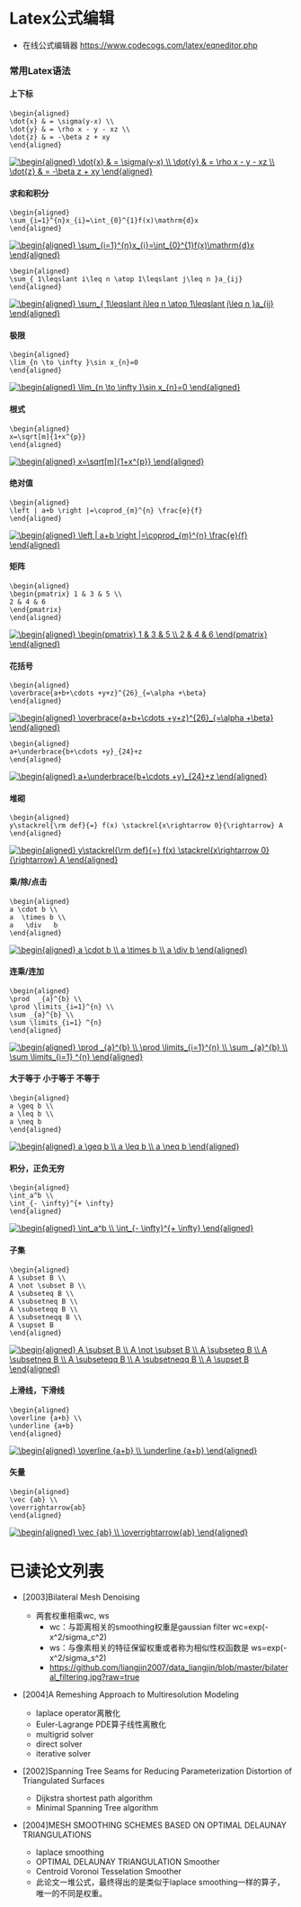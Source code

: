 # Latex公式编辑
- 在线公式编辑器 https://www.codecogs.com/latex/eqneditor.php
### 常用Latex语法
#### 上下标
```
\begin{aligned}
\dot{x} & = \sigma(y-x) \\
\dot{y} & = \rho x - y - xz \\
\dot{z} & = -\beta z + xy
\end{aligned}
```
<a href="https://www.codecogs.com/eqnedit.php?latex=\begin{aligned}&space;\dot{x}&space;&&space;=&space;\sigma(y-x)&space;\\&space;\dot{y}&space;&&space;=&space;\rho&space;x&space;-&space;y&space;-&space;xz&space;\\&space;\dot{z}&space;&&space;=&space;-\beta&space;z&space;&plus;&space;xy&space;\end{aligned}" target="_blank"><img src="https://latex.codecogs.com/gif.latex?\begin{aligned}&space;\dot{x}&space;&&space;=&space;\sigma(y-x)&space;\\&space;\dot{y}&space;&&space;=&space;\rho&space;x&space;-&space;y&space;-&space;xz&space;\\&space;\dot{z}&space;&&space;=&space;-\beta&space;z&space;&plus;&space;xy&space;\end{aligned}" title="\begin{aligned} \dot{x} & = \sigma(y-x) \\ \dot{y} & = \rho x - y - xz \\ \dot{z} & = -\beta z + xy \end{aligned}" /></a>

#### 求和和积分
```
\begin{aligned}
\sum_{i=1}^{n}x_{i}=\int_{0}^{1}f(x)\mathrm{d}x
\end{aligned}
```
<a href="https://www.codecogs.com/eqnedit.php?latex=\begin{aligned}&space;\sum_{i=1}^{n}x_{i}=\int_{0}^{1}f(x)\mathrm{d}x&space;\end{aligned}" target="_blank"><img src="https://latex.codecogs.com/gif.latex?\begin{aligned}&space;\sum_{i=1}^{n}x_{i}=\int_{0}^{1}f(x)\mathrm{d}x&space;\end{aligned}" title="\begin{aligned} \sum_{i=1}^{n}x_{i}=\int_{0}^{1}f(x)\mathrm{d}x \end{aligned}" /></a>

```
\begin{aligned}
\sum_{ 1\leqslant i\leq n \atop 1\leqslant j\leq n }a_{ij}
\end{aligned}
```
<a href="https://www.codecogs.com/eqnedit.php?latex=\begin{aligned}&space;\sum_{&space;1\leqslant&space;i\leq&space;n&space;\atop&space;1\leqslant&space;j\leq&space;n&space;}a_{ij}&space;\end{aligned}" target="_blank"><img src="https://latex.codecogs.com/gif.latex?\begin{aligned}&space;\sum_{&space;1\leqslant&space;i\leq&space;n&space;\atop&space;1\leqslant&space;j\leq&space;n&space;}a_{ij}&space;\end{aligned}" title="\begin{aligned} \sum_{ 1\leqslant i\leq n \atop 1\leqslant j\leq n }a_{ij} \end{aligned}" /></a>

#### 极限
```
\begin{aligned}
\lim_{n \to \infty }\sin x_{n}=0
\end{aligned}
```
<a href="https://www.codecogs.com/eqnedit.php?latex=\begin{aligned}&space;\lim_{n&space;\to&space;\infty&space;}\sin&space;x_{n}=0&space;\end{aligned}" target="_blank"><img src="https://latex.codecogs.com/gif.latex?\begin{aligned}&space;\lim_{n&space;\to&space;\infty&space;}\sin&space;x_{n}=0&space;\end{aligned}" title="\begin{aligned} \lim_{n \to \infty }\sin x_{n}=0 \end{aligned}" /></a>

#### 根式
```
\begin{aligned}
x=\sqrt[m]{1+x^{p}}
\end{aligned}
```
<a href="https://www.codecogs.com/eqnedit.php?latex=\begin{aligned}&space;x=\sqrt[m]{1&plus;x^{p}}&space;\end{aligned}" target="_blank"><img src="https://latex.codecogs.com/gif.latex?\begin{aligned}&space;x=\sqrt[m]{1&plus;x^{p}}&space;\end{aligned}" title="\begin{aligned} x=\sqrt[m]{1+x^{p}} \end{aligned}" /></a>

#### 绝对值
```
\begin{aligned}
\left | a+b \right |=\coprod_{m}^{n} \frac{e}{f}
\end{aligned}
```
<a href="https://www.codecogs.com/eqnedit.php?latex=\begin{aligned}&space;\left&space;|&space;a&plus;b&space;\right&space;|=\coprod_{m}^{n}&space;\frac{e}{f}&space;\end{aligned}" target="_blank"><img src="https://latex.codecogs.com/gif.latex?\begin{aligned}&space;\left&space;|&space;a&plus;b&space;\right&space;|=\coprod_{m}^{n}&space;\frac{e}{f}&space;\end{aligned}" title="\begin{aligned} \left | a+b \right |=\coprod_{m}^{n} \frac{e}{f} \end{aligned}" /></a>

#### 矩阵
```
\begin{aligned}
\begin{pmatrix} 1 & 3 & 5 \\
2 & 4 & 6
\end{pmatrix}
\end{aligned}
```
<a href="https://www.codecogs.com/eqnedit.php?latex=\begin{aligned}&space;\begin{pmatrix}&space;1&space;&&space;3&space;&&space;5&space;\\&space;2&space;&&space;4&space;&&space;6&space;\end{pmatrix}&space;\end{aligned}" target="_blank"><img src="https://latex.codecogs.com/gif.latex?\begin{aligned}&space;\begin{pmatrix}&space;1&space;&&space;3&space;&&space;5&space;\\&space;2&space;&&space;4&space;&&space;6&space;\end{pmatrix}&space;\end{aligned}" title="\begin{aligned} \begin{pmatrix} 1 & 3 & 5 \\ 2 & 4 & 6 \end{pmatrix} \end{aligned}" /></a>

#### 花括号
```
\begin{aligned}
\overbrace{a+b+\cdots +y+z}^{26}_{=\alpha +\beta}
\end{aligned}
```
<a href="https://www.codecogs.com/eqnedit.php?latex=\begin{aligned}&space;\overbrace{a&plus;b&plus;\cdots&space;&plus;y&plus;z}^{26}_{=\alpha&space;&plus;\beta}&space;\end{aligned}" target="_blank"><img src="https://latex.codecogs.com/gif.latex?\begin{aligned}&space;\overbrace{a&plus;b&plus;\cdots&space;&plus;y&plus;z}^{26}_{=\alpha&space;&plus;\beta}&space;\end{aligned}" title="\begin{aligned} \overbrace{a+b+\cdots +y+z}^{26}_{=\alpha +\beta} \end{aligned}" /></a>

```
\begin{aligned}
a+\underbrace{b+\cdots +y}_{24}+z 
\end{aligned}
```
<a href="https://www.codecogs.com/eqnedit.php?latex=\begin{aligned}&space;a&plus;\underbrace{b&plus;\cdots&space;&plus;y}_{24}&plus;z&space;\end{aligned}" target="_blank"><img src="https://latex.codecogs.com/gif.latex?\begin{aligned}&space;a&plus;\underbrace{b&plus;\cdots&space;&plus;y}_{24}&plus;z&space;\end{aligned}" title="\begin{aligned} a+\underbrace{b+\cdots +y}_{24}+z \end{aligned}" /></a>

#### 堆砌
```
\begin{aligned}
y\stackrel{\rm def}{=} f(x) \stackrel{x\rightarrow 0}{\rightarrow} A
\end{aligned}
```
<a href="https://www.codecogs.com/eqnedit.php?latex=\begin{aligned}&space;y\stackrel{\rm&space;def}{=}&space;f(x)&space;\stackrel{x\rightarrow&space;0}{\rightarrow}&space;A&space;\end{aligned}" target="_blank"><img src="https://latex.codecogs.com/gif.latex?\begin{aligned}&space;y\stackrel{\rm&space;def}{=}&space;f(x)&space;\stackrel{x\rightarrow&space;0}{\rightarrow}&space;A&space;\end{aligned}" title="\begin{aligned} y\stackrel{\rm def}{=} f(x) \stackrel{x\rightarrow 0}{\rightarrow} A \end{aligned}" /></a>

#### 乘/除/点击
```
\begin{aligned}
a \cdot b \\
a  \times b \\
a   \div   b
\end{aligned}
```
<a href="https://www.codecogs.com/eqnedit.php?latex=\begin{aligned}&space;a&space;\cdot&space;b&space;\\&space;a&space;\times&space;b&space;\\&space;a&space;\div&space;b&space;\end{aligned}" target="_blank"><img src="https://latex.codecogs.com/gif.latex?\begin{aligned}&space;a&space;\cdot&space;b&space;\\&space;a&space;\times&space;b&space;\\&space;a&space;\div&space;b&space;\end{aligned}" title="\begin{aligned} a \cdot b \\ a \times b \\ a \div b \end{aligned}" /></a>

#### 连乘/连加
```
\begin{aligned}
\prod  _{a}^{b} \\
\prod \limits_{i=1}^{n} \\
\sum _{a}^{b} \\
\sum \limits_{i=1} ^{n}
\end{aligned}
```
<a href="https://www.codecogs.com/eqnedit.php?latex=\begin{aligned}&space;\prod&space;_{a}^{b}&space;\\&space;\prod&space;\limits_{i=1}^{n}&space;\\&space;\sum&space;_{a}^{b}&space;\\&space;\sum&space;\limits_{i=1}&space;^{n}&space;\end{aligned}" target="_blank"><img src="https://latex.codecogs.com/gif.latex?\begin{aligned}&space;\prod&space;_{a}^{b}&space;\\&space;\prod&space;\limits_{i=1}^{n}&space;\\&space;\sum&space;_{a}^{b}&space;\\&space;\sum&space;\limits_{i=1}&space;^{n}&space;\end{aligned}" title="\begin{aligned} \prod _{a}^{b} \\ \prod \limits_{i=1}^{n} \\ \sum _{a}^{b} \\ \sum \limits_{i=1} ^{n} \end{aligned}" /></a>

#### 大于等于 小于等于 不等于
```
\begin{aligned}
a \geq b \\
a \leq b \\
a \neq b
\end{aligned}
```
<a href="https://www.codecogs.com/eqnedit.php?latex=\begin{aligned}&space;a&space;\geq&space;b&space;\\&space;a&space;\leq&space;b&space;\\&space;a&space;\neq&space;b&space;\end{aligned}" target="_blank"><img src="https://latex.codecogs.com/gif.latex?\begin{aligned}&space;a&space;\geq&space;b&space;\\&space;a&space;\leq&space;b&space;\\&space;a&space;\neq&space;b&space;\end{aligned}" title="\begin{aligned} a \geq b \\ a \leq b \\ a \neq b \end{aligned}" /></a>

#### 积分，正负无穷
```
\begin{aligned}
\int_a^b \\
\int_{- \infty}^{+ \infty}
\end{aligned}
```
<a href="https://www.codecogs.com/eqnedit.php?latex=\begin{aligned}&space;\int_a^b&space;\\&space;\int_{-&space;\infty}^{&plus;&space;\infty}&space;\end{aligned}" target="_blank"><img src="https://latex.codecogs.com/gif.latex?\begin{aligned}&space;\int_a^b&space;\\&space;\int_{-&space;\infty}^{&plus;&space;\infty}&space;\end{aligned}" title="\begin{aligned} \int_a^b \\ \int_{- \infty}^{+ \infty} \end{aligned}" /></a>

#### 子集
```
\begin{aligned}
A \subset B \\
A \not \subset B \\
A \subseteq B \\
A \subsetneq B \\
A \subseteqq B \\
A \subsetneqq B \\
A \supset B
\end{aligned}
```
<a href="https://www.codecogs.com/eqnedit.php?latex=\begin{aligned}&space;A&space;\subset&space;B&space;\\&space;A&space;\not&space;\subset&space;B&space;\\&space;A&space;\subseteq&space;B&space;\\&space;A&space;\subsetneq&space;B&space;\\&space;A&space;\subseteqq&space;B&space;\\&space;A&space;\subsetneqq&space;B&space;\\&space;A&space;\supset&space;B&space;\end{aligned}" target="_blank"><img src="https://latex.codecogs.com/gif.latex?\begin{aligned}&space;A&space;\subset&space;B&space;\\&space;A&space;\not&space;\subset&space;B&space;\\&space;A&space;\subseteq&space;B&space;\\&space;A&space;\subsetneq&space;B&space;\\&space;A&space;\subseteqq&space;B&space;\\&space;A&space;\subsetneqq&space;B&space;\\&space;A&space;\supset&space;B&space;\end{aligned}" title="\begin{aligned} A \subset B \\ A \not \subset B \\ A \subseteq B \\ A \subsetneq B \\ A \subseteqq B \\ A \subsetneqq B \\ A \supset B \end{aligned}" /></a>

#### 上滑线，下滑线
```
\begin{aligned}
\overline {a+b} \\
\underline {a+b}
\end{aligned}
```
<a href="https://www.codecogs.com/eqnedit.php?latex=\begin{aligned}&space;\overline&space;{a&plus;b}&space;\\&space;\underline&space;{a&plus;b}&space;\end{aligned}" target="_blank"><img src="https://latex.codecogs.com/gif.latex?\begin{aligned}&space;\overline&space;{a&plus;b}&space;\\&space;\underline&space;{a&plus;b}&space;\end{aligned}" title="\begin{aligned} \overline {a+b} \\ \underline {a+b} \end{aligned}" /></a>

#### 矢量
```
\begin{aligned}
\vec {ab} \\
\overrightarrow{ab}
\end{aligned}
```
<a href="https://www.codecogs.com/eqnedit.php?latex=\begin{aligned}&space;\vec&space;{ab}&space;\\&space;\overrightarrow{ab}&space;\end{aligned}" target="_blank"><img src="https://latex.codecogs.com/gif.latex?\begin{aligned}&space;\vec&space;{ab}&space;\\&space;\overrightarrow{ab}&space;\end{aligned}" title="\begin{aligned} \vec {ab} \\ \overrightarrow{ab} \end{aligned}" /></a>


# 已读论文列表
- [2003]Bilateral Mesh Denoising 
  - 两套权重相乘wc, ws
    - wc：与距离相关的smoothing权重是gaussian filter wc=exp(-x^2/sigma_c^2)
    - ws：与像素相关的特征保留权重或者称为相似性权函数是 ws=exp(-x^2/sigma_s^2)
    - https://github.com/liangjin2007/data_liangjin/blob/master/bilateral_filtering.jpg?raw=true
- [2004]A Remeshing Approach to Multiresolution Modeling
  - laplace operator离散化
  - Euler-Lagrange PDE算子线性离散化
  - multigrid solver
  - direct solver
  - iterative solver 
- [2002]Spanning Tree Seams for Reducing Parameterization Distortion of Triangulated Surfaces
  - Dijkstra shortest path algorithm
  - Minimal Spanning Tree algorithm
  
- [2004]MESH SMOOTHING SCHEMES BASED ON OPTIMAL DELAUNAY TRIANGULATIONS
  - laplace smoothing
  - OPTIMAL DELAUNAY TRIANGULATION Smoother
  - Centroid Voronoi Tesselation Smoother
  - 此论文一堆公式，最终得出的是类似于laplace smoothing一样的算子，唯一的不同是权重。
  

